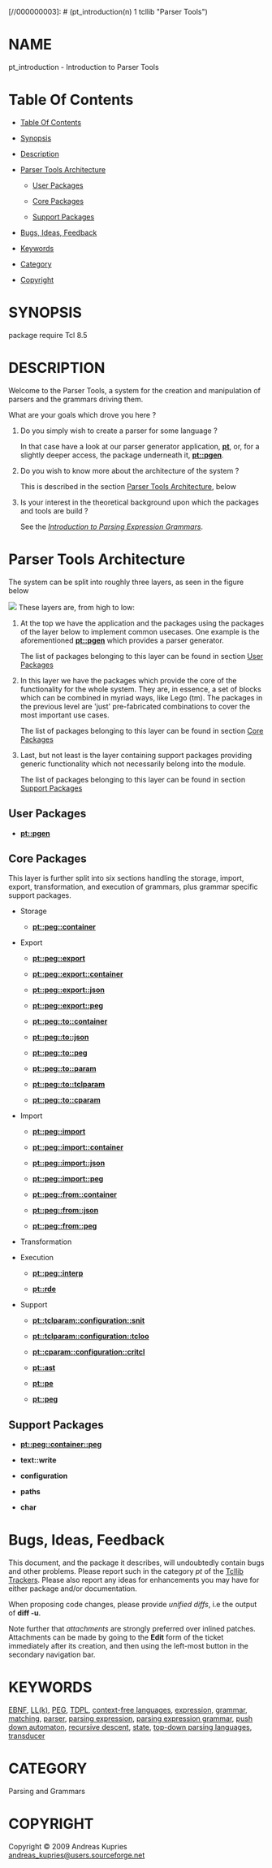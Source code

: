 
[//000000001]: # (pt_introduction - Parser Tools)
[//000000002]: # (Generated from file 'pt_introduction.man' by tcllib/doctools with format 'markdown')
[//000000003]: # (pt_introduction(n) 1 tcllib "Parser Tools")

# NAME

pt_introduction - Introduction to Parser Tools

# <a name='toc'></a>Table Of Contents

  -  [Table Of Contents](#toc)

  -  [Synopsis](#synopsis)

  -  [Description](#section1)

  -  [Parser Tools Architecture](#section2)

      -  [User Packages](#subsection1)

      -  [Core Packages](#subsection2)

      -  [Support Packages](#subsection3)

  -  [Bugs, Ideas, Feedback](#section3)

  -  [Keywords](#keywords)

  -  [Category](#category)

  -  [Copyright](#copyright)

# <a name='synopsis'></a>SYNOPSIS

package require Tcl 8.5  

# <a name='description'></a>DESCRIPTION

Welcome to the Parser Tools, a system for the creation and manipulation of
parsers and the grammars driving them.

What are your goals which drove you here ?

  1. Do you simply wish to create a parser for some language ?

     In that case have a look at our parser generator application,
     __[pt](../../apps/pt.md)__, or, for a slightly deeper access, the package
     underneath it, __[pt::pgen](pt_pgen.md)__.

  1. Do you wish to know more about the architecture of the system ?

     This is described in the section [Parser Tools Architecture](#section2),
     below

  1. Is your interest in the theoretical background upon which the packages and
     tools are build ?

     See the *[Introduction to Parsing Expression
     Grammars](pt_peg_introduction.md)*.

# <a name='section2'></a>Parser Tools Architecture

The system can be split into roughly three layers, as seen in the figure below

![](/home/aku/Play/Tcllib/w-scratch/embedded/md/image/architecture.png) These
layers are, from high to low:

  1. At the top we have the application and the packages using the packages of
     the layer below to implement common usecases. One example is the
     aforementioned __[pt::pgen](pt_pgen.md)__ which provides a parser
     generator.

     The list of packages belonging to this layer can be found in section [User
     Packages](#subsection1)

  1. In this layer we have the packages which provide the core of the
     functionality for the whole system. They are, in essence, a set of blocks
     which can be combined in myriad ways, like Lego (tm). The packages in the
     previous level are 'just' pre-fabricated combinations to cover the most
     important use cases.

     The list of packages belonging to this layer can be found in section [Core
     Packages](#subsection2)

  1. Last, but not least is the layer containing support packages providing
     generic functionality which not necessarily belong into the module.

     The list of packages belonging to this layer can be found in section
     [Support Packages](#subsection3)

## <a name='subsection1'></a>User Packages

  - __[pt::pgen](pt_pgen.md)__

## <a name='subsection2'></a>Core Packages

This layer is further split into six sections handling the storage, import,
export, transformation, and execution of grammars, plus grammar specific support
packages.

  - Storage

      * __[pt::peg::container](pt_peg_container.md)__

  - Export

      * __[pt::peg::export](pt_peg_export.md)__

      * __[pt::peg::export::container](pt_peg_export_container.md)__

      * __[pt::peg::export::json](pt_peg_export_json.md)__

      * __[pt::peg::export::peg](pt_peg_export_peg.md)__

      * __[pt::peg::to::container](pt_peg_to_container.md)__

      * __[pt::peg::to::json](pt_peg_to_json.md)__

      * __[pt::peg::to::peg](pt_peg_to_peg.md)__

      * __[pt::peg::to::param](pt_peg_to_param.md)__

      * __[pt::peg::to::tclparam](pt_peg_to_tclparam.md)__

      * __[pt::peg::to::cparam](pt_peg_to_cparam.md)__

  - Import

      * __[pt::peg::import](pt_peg_import.md)__

      * __[pt::peg::import::container](pt_peg_import_container.md)__

      * __[pt::peg::import::json](pt_peg_import_json.md)__

      * __[pt::peg::import::peg](pt_peg_import_peg.md)__

      * __[pt::peg::from::container](pt_peg_from_container.md)__

      * __[pt::peg::from::json](pt_peg_from_json.md)__

      * __[pt::peg::from::peg](pt_peg_from_peg.md)__

  - Transformation

  - Execution

      * __[pt::peg::interp](pt_peg_interp.md)__

      * __[pt::rde](pt_rdengine.md)__

  - Support

      * __[pt::tclparam::configuration::snit](pt_tclparam_config_snit.md)__

      * __[pt::tclparam::configuration::tcloo](pt_tclparam_config_tcloo.md)__

      * __[pt::cparam::configuration::critcl](pt_cparam_config_critcl.md)__

      * __[pt::ast](pt_astree.md)__

      * __[pt::pe](pt_pexpression.md)__

      * __[pt::peg](pt_pegrammar.md)__

## <a name='subsection3'></a>Support Packages

  - __[pt::peg::container::peg](pt_peg_container_peg.md)__

  - __text::write__

  - __configuration__

  - __paths__

  - __char__

# <a name='section3'></a>Bugs, Ideas, Feedback

This document, and the package it describes, will undoubtedly contain bugs and
other problems. Please report such in the category *pt* of the [Tcllib
Trackers](http://core.tcl.tk/tcllib/reportlist). Please also report any ideas
for enhancements you may have for either package and/or documentation.

When proposing code changes, please provide *unified diffs*, i.e the output of
__diff -u__.

Note further that *attachments* are strongly preferred over inlined patches.
Attachments can be made by going to the __Edit__ form of the ticket immediately
after its creation, and then using the left-most button in the secondary
navigation bar.

# <a name='keywords'></a>KEYWORDS

[EBNF](../../../../index.md#ebnf), [LL(k)](../../../../index.md#ll_k_),
[PEG](../../../../index.md#peg), [TDPL](../../../../index.md#tdpl),
[context-free languages](../../../../index.md#context_free_languages),
[expression](../../../../index.md#expression),
[grammar](../../../../index.md#grammar),
[matching](../../../../index.md#matching),
[parser](../../../../index.md#parser), [parsing
expression](../../../../index.md#parsing_expression), [parsing expression
grammar](../../../../index.md#parsing_expression_grammar), [push down
automaton](../../../../index.md#push_down_automaton), [recursive
descent](../../../../index.md#recursive_descent),
[state](../../../../index.md#state), [top-down parsing
languages](../../../../index.md#top_down_parsing_languages),
[transducer](../../../../index.md#transducer)

# <a name='category'></a>CATEGORY

Parsing and Grammars

# <a name='copyright'></a>COPYRIGHT

Copyright &copy; 2009 Andreas Kupries <andreas_kupries@users.sourceforge.net>
